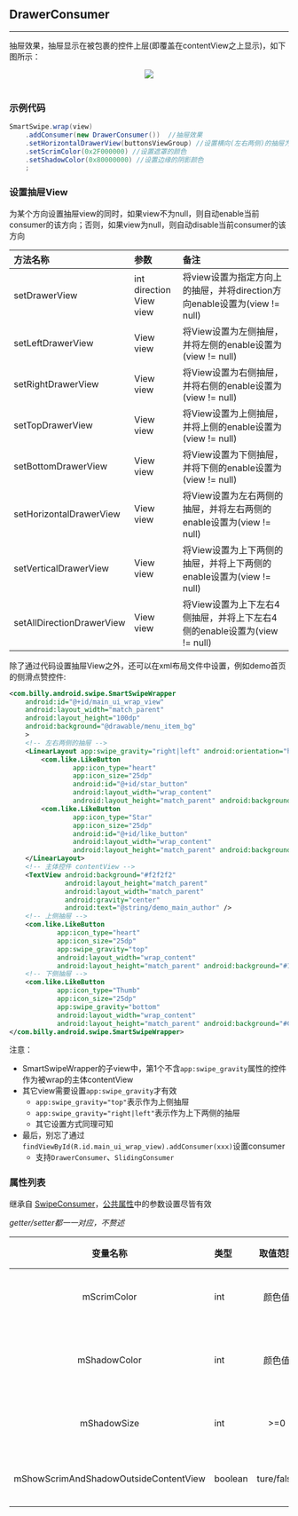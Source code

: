 ## DrawerConsumer
---

抽屉效果，抽屉显示在被包裹的控件上层(即覆盖在contentView之上显示)，如下图所示：

<div align=center><img src="/images/drawerConsumer.gif"><br/><br/></div>

### 示例代码

```java
SmartSwipe.wrap(view)
    .addConsumer(new DrawerConsumer())	//抽屉效果
    .setHorizontalDrawerView(buttonsViewGroup) //设置横向(左右两侧)的抽屉为同一个view（常见的侧滑显示删除按钮的功能）
    .setScrimColor(0x2F000000) //设置遮罩的颜色
    .setShadowColor(0x80000000)	//设置边缘的阴影颜色
    ;
```

### 设置抽屉View

为某个方向设置抽屉view的同时，如果view不为null，则自动enable当前consumer的该方向；否则，如果view为null，则自动disable当前consumer的该方向

方法名称|参数|备注
:---|:---|:---
setDrawerView|int direction<br/>View view|将view设置为指定方向上的抽屉，并将direction方向enable设置为(view != null)
setLeftDrawerView|View view|将View设置为左侧抽屉，并将左侧的enable设置为(view != null)
setRightDrawerView|View view|将View设置为右侧抽屉，并将右侧的enable设置为(view != null)
setTopDrawerView|View view|将View设置为上侧抽屉，并将上侧的enable设置为(view != null)
setBottomDrawerView|View view|将View设置为下侧抽屉，并将下侧的enable设置为(view != null)
setHorizontalDrawerView|View view|将View设置为左右两侧的抽屉，并将左右两侧的enable设置为(view != null)
setVerticalDrawerView|View view|将View设置为上下两侧的抽屉，并将上下两侧的enable设置为(view != null)
setAllDirectionDrawerView|View view|将View设置为上下左右4侧抽屉，并将上下左右4侧的enable设置为(view != null)

除了通过代码设置抽屉View之外，还可以在xml布局文件中设置，例如demo首页的侧滑点赞控件:
```xml
<com.billy.android.swipe.SmartSwipeWrapper
    android:id="@+id/main_ui_wrap_view"
    android:layout_width="match_parent"
    android:layout_height="100dp"
    android:background="@drawable/menu_item_bg"
	>
	<!-- 左右两侧的抽屉 -->
    <LinearLayout app:swipe_gravity="right|left" android:orientation="horizontal" android:layout_width="wrap_content" android:layout_height="match_parent">
        <com.like.LikeButton
                app:icon_type="heart"
                app:icon_size="25dp"
                android:id="@+id/star_button"
                android:layout_width="wrap_content"
                android:layout_height="match_parent" android:background="#15BABA"/>
        <com.like.LikeButton
                app:icon_type="Star"
                app:icon_size="25dp"
                android:id="@+id/like_button"
                android:layout_width="wrap_content"
                android:layout_height="match_parent" android:background="#CBECCC"/>
    </LinearLayout>
    <!-- 主体控件 contentView -->
    <TextView android:background="#f2f2f2"
              android:layout_height="match_parent"
              android:layout_width="match_parent"
              android:gravity="center"
              android:text="@string/demo_main_author" />
	<!-- 上侧抽屉 -->
    <com.like.LikeButton
            app:icon_type="heart"
            app:icon_size="25dp"
            app:swipe_gravity="top"
            android:layout_width="wrap_content"
            android:layout_height="match_parent" android:background="#15BABA"/>
    <!-- 下侧抽屉 -->
    <com.like.LikeButton
            app:icon_type="Thumb"
            app:icon_size="25dp"
            app:swipe_gravity="bottom"
            android:layout_width="wrap_content"
            android:layout_height="match_parent" android:background="#CBECCC"/>
</com.billy.android.swipe.SmartSwipeWrapper>
```
注意：
- SmartSwipeWrapper的子view中，第1个不含`app:swipe_gravity`属性的控件作为被wrap的主体contentView
- 其它view需要设置`app:swipe_gravity`才有效
	- `app:swipe_gravity="top"`表示作为上侧抽屉
	- `app:swipe_gravity="right|left"`表示作为上下两侧的抽屉
	- 其它设置方式同理可知
- 最后，别忘了通过`findViewById(R.id.main_ui_wrap_view).addConsumer(xxx)`设置consumer
    - 支持`DrawerConsumer`、`SlidingConsumer`

### 属性列表

继承自 [SwipeConsumer][SwipeConsumer]，[公共属性][公共属性]中的参数设置尽皆有效

*getter/setter都一一对应，不赘述*

变量名称|类型|取值范围|默认值|备注
:---:|:---|:---:|:---:|:---
mScrimColor|int|颜色值|0|遮罩玻璃颜色色值，如果为0，则不显示遮罩
mShadowColor|int|颜色值|0|边缘阴影颜色色值，如果为0，则不显示边缘阴影
mShadowSize|int|>=0|10dp|边缘阴影的尺寸，如果为0，则不显示边缘阴影
mShowScrimAndShadowOutsideContentView|boolean|ture/false|false|遮罩和边缘阴影显示在contentView的外侧




[公共属性]: /pages/consumers/common_settings.md
[SwipeConsumer]: /pages/SwipeConsumer.md





